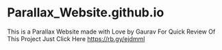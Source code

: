 # Parallax_Website.github.io
This is a Parallax Website made with Love by Gaurav
For Quick Review Of This Project Just Click Here https://rb.gy/ejdmml
